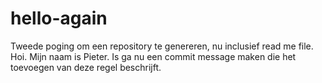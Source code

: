 # hello-again
Tweede poging om een repository te genereren, nu inclusief read me file.
Hoi. Mijn naam is Pieter. Is ga nu een commit message maken die het toevoegen van deze regel beschrijft. 
